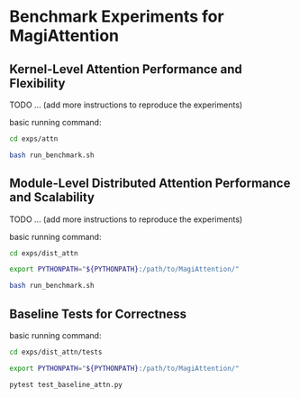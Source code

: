 # Benchmark Experiments for MagiAttention


## Kernel-Level Attention Performance and Flexibility

TODO ... (add more instructions to reproduce the experiments)

basic running command:

```bash
cd exps/attn

bash run_benchmark.sh
```


## Module-Level Distributed Attention Performance and Scalability

TODO ... (add more instructions to reproduce the experiments)

basic running command:

```bash
cd exps/dist_attn

export PYTHONPATH="${PYTHONPATH}:/path/to/MagiAttention/"

bash run_benchmark.sh
```

## Baseline Tests for Correctness

basic running command:

```bash
cd exps/dist_attn/tests

export PYTHONPATH="${PYTHONPATH}:/path/to/MagiAttention/"

pytest test_baseline_attn.py
```
